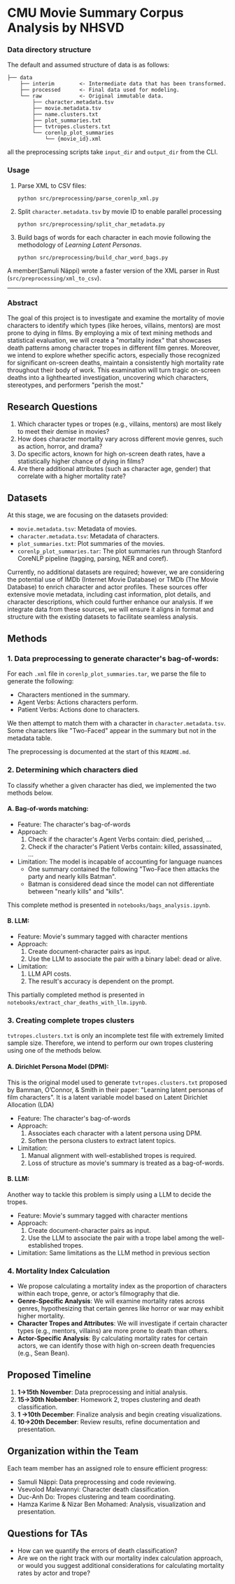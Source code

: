 # CMU Movie Summary Corpus Analysis by NHSVD

### Data directory structure

The default and assumed structure of data is as follows:
```
├── data
    ├── interim        <- Intermediate data that has been transformed.
    ├── processed      <- Final data used for modeling.
    └── raw            <- Original immutable data.
        ├── character.metadata.tsv
        ├── movie.metadata.tsv
        ├── name.clusters.txt
        ├── plot_summaries.txt
        ├── tvtropes.clusters.txt
        └── corenlp_plot_summaries
            └── {movie_id}.xml
```
all the preprocessing scripts take `input_dir` and `output_dir` from the CLI.

### Usage

1. Parse XML to CSV files:
   ```
   python src/preprocessing/parse_corenlp_xml.py
   ```
2. Split `character.metadata.tsv` by movie ID to enable parallel processing
    ```
    python src/preprocessing/split_char_metadata.py
    ```
3. Build bags of words for each character in each movie following the methodology of *Learning Latent Personas*.
   ```
   python src/preprocessing/build_char_word_bags.py
   ```
A member(Samuli Näppi) wrote a faster version of the XML parser in Rust (`src/preprocessing/xml_to_csv`).

--------

### Abstract

The goal of this project is to investigate and examine the mortality of movie characters to identify which types (like heroes, villains, mentors) are most prone to dying in films. By employing a mix of text mining methods and statistical evaluation, we will create a "mortality index" that showcases death patterns among character tropes in different film genres. Moreover, we intend to explore whether specific actors, especially those recognized for significant on-screen deaths, maintain a consistently high mortality rate throughout their body of work. This examination will turn tragic on-screen deaths into a lighthearted investigation, uncovering which characters, stereotypes, and performers "perish the most."

## Research Questions

1. Which character types or tropes (e.g., villains, mentors) are most likely to meet their demise in movies?
2. How does character mortality vary across different movie genres, such as action, horror, and drama?
3. Do specific actors, known for high on-screen death rates, have a statistically higher chance of dying in films?
4. Are there additional attributes (such as character age, gender) that correlate with a higher mortality rate?
## Datasets
At this stage, we are focusing on the datasets provided:
   - `movie.metadata.tsv`: Metadata of movies.
   - `character.metadata.tsv`: Metadata of characters.
   - `plot_summaries.txt`: Plot summaries of the movies.
   - `corenlp_plot_summaries.tar`: The plot summaries run through Stanford CoreNLP pipeline (tagging, parsing, NER and coref).

Currently, no additional datasets are required; however, we are considering the potential use of IMDb (Internet Movie Database) or TMDb (The Movie Database) to enrich character and actor profiles. These sources offer extensive movie metadata, including cast information, plot details, and character descriptions, which could further enhance our analysis. If we integrate data from these sources, we will ensure it aligns in format and structure with the existing datasets to facilitate seamless analysis.


## Methods
### 1. Data preprocessing to generate character's bag-of-words:
For each `.xml` file in `corenlp_plot_summaries.tar`, we parse the file to generate the following:

- Characters mentioned in the summary.
- Agent Verbs: Actions characters perform.
- Patient Verbs: Actions done to characters.

We then attempt to match them with a character in `character.metadata.tsv`. Some characters like "Two-Faced" appear in the summary but not in the metadata table.

The preprocessing is documented at the start of this `README.md`.

### 2. Determining which characters died
To classify whether a given character has died, we implemented the two methods below.

#### A. Bag-of-words matching:

- Feature: The character's bag-of-words
- Approach:
    1. Check if the character's Agent Verbs contain: died, perished, ...
    2. Check if the character's Patient Verbs contain: killed, assassinated, ...
- Limitation: The model is incapable of accounting for language nuances
    + One summary contained the following "Two-Face then attacks the party and nearly kills Batman".
    + Batman is considered dead since the model can not differentiate between "nearly kills" and "kills".

This complete method is presented in `notebooks/bags_analysis.ipynb`.

#### B. LLM:

- Feature: Movie's summary tagged with character mentions
- Approach:
    1. Create document-character pairs as input.
    2. Use the LLM to associate the pair with a binary label: dead or alive.
- Limitation:
    1. LLM API costs.
    2. The result's accuracy is dependent on the prompt.

This partially completed method is presented in `notebooks/extract_char_deaths_with_llm.ipynb`.

### 3. Creating complete tropes clusters
`tvtropes.clusters.txt` is only an incomplete test file with extremely limited sample size. Therefore, we intend to perform our own tropes clustering using one of the methods below.

#### A. Dirichlet Persona Model (DPM):

This is the original model used to generate `tvtropes.clusters.txt` proposed by Bamman, O’Connor, & Smith in their paper: "Learning latent personas of film characters". It is a latent variable model based on Latent Dirichlet Allocation (LDA)

- Feature: The character's bag-of-words
- Approach: 
    1. Associates each character with a latent persona using DPM.
    2. Soften the persona clusters to extract latent topics.
- Limitation:
    1. Manual alignment with well-established tropes is required.
    2. Loss of structure as movie's summary is treated as a bag-of-words.
        
#### B. LLM:

Another way to tackle this problem is simply using a LLM to decide the tropes.

- Feature: Movie's summary tagged with character mentions
- Approach: 
    1. Create document-character pairs as input.
    2. Use the LLM to associate the pair with a trope label among the well-established tropes.
- Limitation: Same limitations as the LLM method in previous section

### 4. Mortality Index Calculation
   - We propose calculating a mortality index as the proportion of characters within each trope, genre, or actor’s filmography that die.
   - **Genre-Specific Analysis**: We will examine mortality rates across genres, hypothesizing that certain genres like horror or war may exhibit higher mortality.
   - **Character Tropes and Attributes**: We will investigate if certain character types (e.g., mentors, villains) are more prone to death than others.
   - **Actor-Specific Analysis**: By calculating mortality rates for certain actors, we can identify those with high on-screen death frequencies (e.g., Sean Bean).

## Proposed Timeline

1. **1->15th November**: Data preprocessing and initial analysis.
2. **15->30th Nobember**: Homework 2, tropes clustering and death classification.
3. **1 ->10th December**: Finalize analysis and begin creating visualizations.
4. **10->20th December**: Review results, refine documentation and presentation.

## Organization within the Team
Each team member has an assigned role to ensure efficient progress:
   - Samuli Näppi: Data preprocessing and code reviewing.
   - Vsevolod Malevannyi: Character death classification.
   - Duc-Anh Do: Tropes clustering and team coordinating.
   - Hamza Karime & Nizar Ben Mohamed: Analysis, visualization and presentation.

## Questions for TAs
   - How can we quantify the errors of death classification?
   - Are we on the right track with our mortality index calculation approach, or would you suggest additional considerations for calculating mortality rates by actor and trope?
